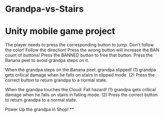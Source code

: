 # Grandpa-vs-Stairs
# Unity mobile game project 

The player needs to press the corresponding button to jump. 
Don't follow the color! Follow the direction!
Press the wrong button will increase the BAN count of buttons!
Press the BANNED button to free that button.
Press the Banana peel to avoid grandpa steps on it.

When the grandpa steps on the Banana peel: grandpa slipped!
(1) grandpa gets critical damage when he falls on stairs in slipped mode.
(2) Press the correct button to return grandpa to a normal state.

When the grandpa touches the Cloud: Fall hazard!
(1) grandpa gets critical damage when he falls on stairs in falling mode.
(2) Press the correct button to return grandpa to a normal state.

Power Up the grandpa in Shop!
**
